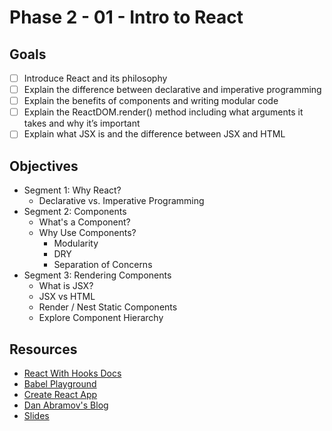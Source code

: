 # Phase 2 - 01 - Intro to React

## Goals

- [ ] Introduce React and its philosophy
- [ ] Explain the difference between declarative and imperative programming
- [ ] Explain the benefits of components and writing modular code
- [ ] Explain the ReactDOM.render() method including what arguments it takes and why it’s important
- [ ] Explain what JSX is and the difference between JSX and HTML

## Objectives

- Segment 1: Why React?
    - Declarative vs. Imperative Programming
- Segment 2: Components
    - What's a Component?
    - Why Use Components?
        - Modularity
        - DRY
        - Separation of Concerns
- Segment 3: Rendering Components
    - What is JSX?
    - JSX vs HTML
    - Render / Nest Static Components
    - Explore Component Hierarchy

## Resources

- [React With Hooks Docs](https://intro-react-slides.netlify.app/)
- [Babel Playground](https://babeljs.io/repl#?browsers=defaults%2C%20not%20ie%2011%2C%20not%20ie_mob%2011&build=&builtIns=false&corejs=3.6&spec=false&loose=false&code_lz=Q&debug=false&forceAllTransforms=false&shippedProposals=false&circleciRepo=&evaluate=false&fileSize=false&timeTravel=false&sourceType=module&lineWrap=true&presets=env%2Creact%2Cstage-2&prettier=false&targets=&version=7.15.2&externalPlugins=&assumptions=%7B%7D)
- [Create React App](https://create-react-app.dev/)
- [Dan Abramov's Blog](https://create-react-app.dev/)
- [Slides](https://01-intro-to-react-slides.netlify.app/)
